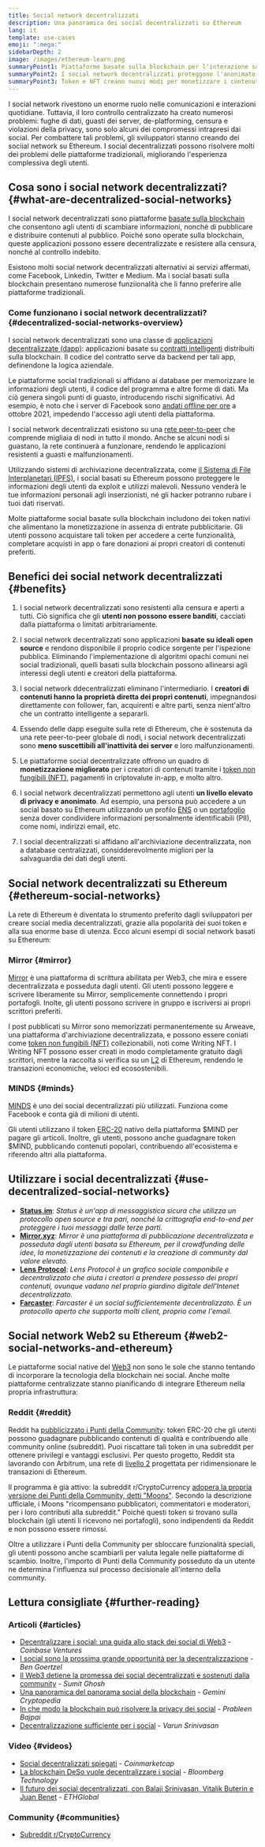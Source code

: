 ```yaml
---
title: Social network decentralizzati
description: Una panoramica dei social decentralizzati su Ethereum
lang: it
template: use-cases
emoji: ":mega:"
sidebarDepth: 2
image: /images/ethereum-learn.png
summaryPoint1: Piattaforme basate sulla blockchain per l'interazione sociale e la creazione e distribuzione di contenuti.
summaryPoint2: I social network decentralizzati proteggono l'anonimato degli utenti e migliorano la sicurezza dei dati.
summaryPoint3: Token e NFT creano nuovi modi per monetizzare i contenuti.
---
```


I social network rivestono un enorme ruolo nelle comunicazioni e interazioni quotidiane. Tuttavia, il loro controllo centralizzato ha creato numerosi problemi: fughe di dati, guasti dei server, de-platforming, censura e violazioni della privacy, sono solo alcuni dei compromessi intrapresi dai social. Per combattere tali problemi, gli sviluppatori stanno creando dei sociial network su Ethereum. I social decentralizzati possono risolvere molti dei problemi delle piattaforme tradizionali, migliorando l'esperienza complessiva degli utenti.

## Cosa sono i social network decentralizzati? {#what-are-decentralized-social-networks}

I social network decentralizzati sono piattaforme [basate sulla blockchain](/glossary/#blockchain) che consentono agli utenti di scambiare informazioni, nonché di pubblicare e distribuire contenuti al pubblico. Poiché sono operate sulla blockchain, queste applicazioni possono essere decentralizzate e resistere alla censura, nonché al controllo indebito.

Esistono molti social network decentralizzati alternativi ai servizi affermati, come Facebook, Linkedin, Twitter e Medium. Ma i social basati sulla blockchain presentano numerose funziionalità che li fanno preferire alle piattaforme tradizionali.

<YouTube id="UdT2lpcGvcQ" />

### Come funzionano i social network decentralizzati? {#decentralized-social-networks-overview}

I social network decentralizzati sono una classe di [applicazioni decentralizzate (dapp)](/apps/): applicazioni basate su [contratti intelligenti](/glossary/#smart-contract) distribuiti sulla blockchain. Il codice del contratto serve da backend per tali app, definendone la logica aziendale.

Le piattaforme social tradizionali si affidano ai database per memorizzare le informazioni degli utenti, il codice del programma e altre forme di dati. Ma ciò genera singoli punti di guasto, introducendo rischi significativi. Ad esempio, è noto che i server di Facebook sono [andati offline per ore](https://www.npr.org/2021/10/05/1043211171/facebook-instagram-whatsapp-outage-business-impact) a ottobre 2021, impedendo l'accesso agli utenti della piattaforma.

I social network decentralizzati esistono su una [rete peer-to-peer](/glossary/#peer-to-peer-network) che comprende migliaia di nodi in tutto il mondo. Anche se alcuni nodi si guastano, la rete continuerà a funzionare, rendendo le applicazioni resistenti a guasti e malfunzionamenti.

Utilizzando sistemi di archiviazione decentralizzata, come [il Sistema di File Interplanetari (IPFS)](https://ipfs.io/), i social basati su Ethereum possono proteggere le informazioni degli utenti da exploit e utilizzi malevoli. Nessuno venderà le tue informazioni personali agli inserzionisti, né gli hacker potranno rubare i tuoi dati riservati.

Molte piattaforme social basate sulla blockchain includono dei token nativi che alimentano la monetizzazione in assenza di entrate pubblicitarie. Gli utenti possono acquistare tali token per accedere a certe funzionalità, completare acquisti in app o fare donazioni ai propri creatori di contenuti preferiti.

## Benefici dei social network decentralizzati {#benefits}

1. I social network decentralizzati sono resistenti alla censura e aperti a tutti. Ciò significa che gli **utenti non possono essere banditi**, cacciati dalla piattaforma o limitati arbitrariamente.

2. I social network decentralizzati sono applicazioni **basate su ideali open source** e rendono disponibile il proprio codice sorgente per l'ispezione pubblica. Eliminando l'implementazione di algoritmi opachi comuni nei social tradizionali, quelli basati sulla blockchain possono allinearsi agli interessi degli utenti e creatori della piattaforma.

3. I social network ddecentralizzati eliminano l'intermediario. I **creatori di contenuti hanno la proprietà diretta dei propri contenuti**, impegnandosi direttamente con follower, fan, acquirenti e altre parti, senza nient'altro che un contratto intelligente a separarli.

4. Essendo delle dapp eseguite sulla rete di Ethereum, che è sostenuta da una rete peer-to-peer globale di nodi, i social network decentralizzati sono **meno suscettibili all'inattività dei server** e loro malfunzionamenti.

5. Le piattaforme social decentralizzate offrono un quadro di **monetizzazione migliorato** per i creatori di contenuti tramite i [token non fungibili (NFT)](/glossary/#nft), pagamenti in criptovalute in-app, e molto altro.

6. I social network decentralizzati permettono agli utenti **un livello elevato di privacy e anonimato**. Ad esempio, una persona può accedere a un social basato su Ethereum utilizzando un profilo [ENS](/glossary/#ens) o un [portafoglio](/glossary/#wallet) senza dover condividere informazioni personalmente identificabili (PII), come nomi, indirizzi email, etc.

7. I social decentralizzati si affidano all'archiviazione decentralizzata, non a database centralizzati, considderevolmente migliori per la salvaguardia dei dati degli utenti.

## Social network decentralizzati su Ethereum {#ethereum-social-networks}

La rete di Ethereum è diventata lo strumento preferito dagli sviluppatori per creare social media decentralizzati, grazie alla popolarità dei suoi token e alla sua enorme base di utenza. Ecco alcuni esempi di social network basati su Ethereum:

### Mirror {#mirror}

[Mirror](https://mirror.xyz/) è una piattaforma di scrittura abilitata per Web3, che mira e essere decentralizzata e posseduta dagli utenti. Gli utenti possono leggere e scrivere liberamente su Mirror, semplicemente connettendo i propri portafogli. Inolte, gli utenti possono scrivere in gruppo e iscriversi ai propri scrittori preferiti.

I post pubblicati su Mirror sono memorizzati permanentemente su Arweave, una piattaforma d'archiviazione decentralizzata, e possono essere coniati come [token non fungibili (NFT)](/nft/) collezionabili, noti come Writing NFT. I Writing NFT possono esser creati in modo completamente gratuito dagli scrittori, mentre la raccolta si verifica su un [L2](/glossary/#layer-2) di Ethereum, rendendo le transazioni economiche, veloci ed ecosostenibili.

### MINDS {#minds}

[MINDS](https://www.minds.com/) è uno dei social decentralizzati più utilizzati. Funziona come Facebook e conta già di milioni di utenti.

Gli utenti utilizzano il token [ERC-20](/glossary/#erc-20) nativo della piattaforma $MIND per pagare gli articoli. Inoltre, gli utenti, possono anche guadagnare token $MIND, pubblicando contenuti popolari, contribuendo all'ecosistema e riferendo altri alla piattaforma.

## Utilizzare i social decentralizzati {#use-decentralized-social-networks}

- **[Status.im](https://status.im/)**: _Status è un'app di messaggistica sicura che utilizza un protocollo open source e tra pari, nonché la crittografia end-to-end per proteggere i tuoi messaggi dalle terze parti._
- **[Mirror.xyz](https://mirror.xyz/)**: _Mirror è una piattaforma di pubblicazione decentralizzata e posseduta dagli utenti basata su Ethereum, per il crowdfunding delle idee, la monetizzazione dei contenuti e la creazione di community dal valore elevato._
- **[Lens Protocol](https://lens.xyz/)**: _Lens Protocol è un grafico sociale componibile e decentralizzato che aiuta i creatori a prendere possesso dei propri contenuti, ovunque vadano nel proprio giardino digitale dell'Intenet decentralizzato._
- **[Farcaster](https://farcaster.xyz/)**: _Farcaster è un social sufficientemente decentralizzato. È un protocollo aperto che supporta molti client, proprio come l'email._

## Social network Web2 su Ethereum {#web2-social-networks-and-ethereum}

Le piattaforme social native del [Web3](/glossary/#web3) non sono le sole che stanno tentando di incorporare la tecnologia della blockchain nei social. Anche molte piattaforme centralizzate stanno pianificando di integrare Ethereum nella propria infrastruttura:

### Reddit {#reddit}

Reddit ha [pubblicizzato i Punti della Community](https://cointelegraph.com/news/reddit-to-reportedly-tokenize-karma-points-and-onboard-500m-new-users): token ERC-20 che gli utenti possono guadagnare pubblicando contenuti di qualità e contribuendo alle community online (subreddit). Puoi riscattare tali token in una subreddit per ottenere privilegi e vantaggi esclusivi. Per questo progetto, Reddit sta lavorando con Arbitrum, una rete di [livello 2](/glossary/#layer-2) progettata per ridimensionare le transazioni di Ethereum.

Il programma è già attivo: la subreddit r/CryptoCurrency [adopera la propria versione dei Punti della Community, detti "Moons"](https://www.reddit.com/r/CryptoCurrency/wiki/moons_wiki). Secondo la descrizione ufficiale, i Moons "ricompensano pubblicatori, commentatori e moderatori, per i loro contributi alla subreddit." Poiché questi token si trovano sulla blockchain (gli utenti li ricevono nei portafogli), sono indipendenti da Reddit e non possono essere rimossi.

Oltre a utilizzare i Punti della Community per sbloccare funzionalità speciali, gli utenti possono anche scambiarli per valuta legale nelle piattaforme di scambio. Inoltre, l'importo di Punti della Community posseduto da un utente ne determina l'influenza sul processo decisionale all'interno della community.

## Lettura consigliate {#further-reading}

### Articoli {#articles}

- [Decentralizzare i social: una guida allo stack dei social di Web3](https://www.coinbase.com/blog/decentralizing-social-media-a-guide-to-the-web3-social-stack) - _Coinbase Ventures_
- [I social sono la prossima grande opportunità per la decentralizzazione](https://www.coindesk.com/tech/2021/01/22/social-networks-are-the-next-big-decentralization-opportunity/) - _Ben Goertzel_
- [Il Web3 detiene la promessa dei social decentralizzati e sostenuti dalla community](https://venturebeat.com/2022/02/26/web3-holds-the-promise-of-decentralized-community-powered-social-networks/) - _Sumit Ghosh_
- [Una panoramica del panorama social della blockchain](https://www.gemini.com/cryptopedia/blockchain-social-media-decentralized-social-media) - _Gemini Cryptopedia_
- [In che modo la blockchain può risolvere la privacy dei social](https://www.investopedia.com/news/ethereum-blockchain-social-media-privacy-problem-linkedin-indorse/) - _Prableen Bajpai_
- [Decentralizzazione sufficiente per i social](https://www.varunsrinivasan.com/2022/01/11/sufficient-decentralization-for-social-networks) - _Varun Srinivasan_

### Video {#videos}

- [Social decentralizzati spiegati](https://www.youtube.com/watch?v=UdT2lpcGvcQ) - _Coinmarketcap_
- [La blockchain DeSo vuole decentralizzare i social](https://www.youtube.com/watch?v=SG2HUiVp0rE) - _Bloomberg Technology_
- [Il futuro dei social decentralizzati, con Balaji Srinivasan, Vitalik Buterin e Juan Benet](https://www.youtube.com/watch?v=DTxE9KV3YrE) - _ETHGlobal_

### Community {#communities}

- [Subreddit r/CryptoCurrency](https://www.reddit.com/r/CryptoCurrency/)
